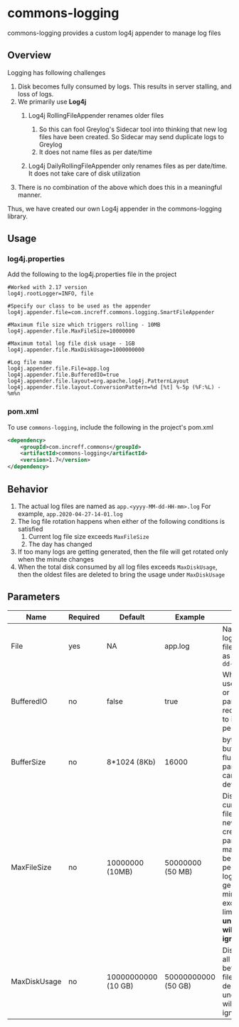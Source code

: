 # commons-logging
commons-logging provides a custom log4j appender to manage log files
## Overview
Logging has following challenges

1. Disk becomes fully consumed by logs. This results in server stalling, and loss of logs.
2. We primarily use **Log4j**
   1. Log4j RollingFileAppender renames older files 
      1. So this can fool Greylog's Sidecar tool into thinking that new log files have been created. So Sidecar may send duplicate logs to Greylog 
      2. It does not name files as per date/time

   2. Log4j DailyRollingFileAppender only renames files as per date/time. It does not take care of disk utilization
3. There is no combination of the above which does this in a meaningful manner.

Thus, we have created our own Log4j appender in the commons-logging library.

## Usage
### log4j.properties
Add the following to the log4j.properties file in the project
```properties
#Worked with 2.17 version
log4j.rootLogger=INFO, file

#Specify our class to be used as the appender
log4j.appender.file=com.increff.commons.logging.SmartFileAppender

#Maximum file size which triggers rolling - 10MB
log4j.appender.file.MaxFileSize=10000000

#Maximum total log file disk usage - 1GB
log4j.appender.file.MaxDiskUsage=1000000000

#Log file name
log4j.appender.file.File=app.log
log4j.appender.file.BufferedIO=true
log4j.appender.file.layout=org.apache.log4j.PatternLayout  
log4j.appender.file.layout.ConversionPattern=%d [%t] %-5p (%F:%L) - %m%n
```

### pom.xml
To use `commons-logging`, include the following in the project's pom.xml
```xml
<dependency>
    <groupId>com.increff.commons</groupId>
    <artifactId>commons-logging</artifactId>
    <version>1.7</version>
</dependency>
```
## Behavior
1. The actual log files are named as `app.<yyyy-MM-dd-HH-mm>.log` For example, `app.2020-04-27-14-01.log`
2. The log file rotation happens when either of the following conditions is satisfied
   1. Current log file size exceeds `MaxFileSize`
   2. The day has changed
3. If too many logs are getting generated, then the file will get rotated only when the minute changes
4. When the total disk consumed by all log files exceeds `MaxDiskUsage`, then the oldest files are deleted to bring the usage under `MaxDiskUsage`

## Parameters
| Name | Required | Default | Example | Purpose |
|----|----|-----|-----|-----|
|File|	yes|	NA|	app.log|	Name of the log file. Actual file is named as `<yyyy-MM-dd-HH-mm>.log`|
|BufferedIO|	no|	false|	true|	Whether to use buffering or not. This parameter is recommended to improve performance.|
|BufferSize|	no|	8*1024 (8Kb)|16000|	bytes to buffer before flushing. This parameter can be left to default.|
|MaxFileSize|	no|	10000000 (10MB)|50000000 (50 MB)|Disk usage by current log file, before a new log file is created. This parameter may not behonored perfectly if logs generated per minute exceed this limit. **Value under 1MB will be ignored.**|
|MaxDiskUsage|	no|	10000000000 (10 GB)|50000000000 (50 GB)|Disk usage by all log files, before oldest files are deleted.Value under 50MB will be ignored|

